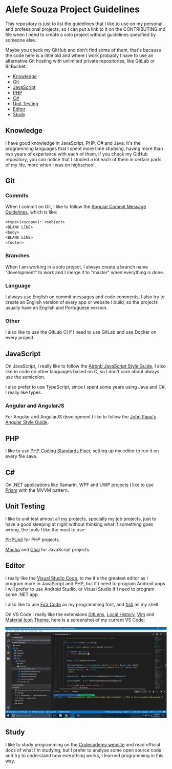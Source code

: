 # Alefe Souza Project Guidelines

This repository is just to list the guidelines that I like to use on my personal and professional projects, so I can put a link to it on the CONTRIBUTING.md file when I need to create a solo project without guidelines specified by someone else.

Maybe you check my GitHub and don't find some of them, that's because the code here is a little old and where I work probably I have to use an alternative Git hosting with unlimited private repositories, like GitLab or BitBucket.

- [Knowledge](#knowledge)
- [Git](#git)
- [JavaScript](#javascript)
- [PHP](#php)
- [C#](#csharp)
- [Unit Testing](#unit-testing)
- [Editor](#editor)
- [Study](#study)

## <a name="knowledge"></a> Knowledge

I have good knowledge in JavaScript, PHP, C# and Java, it's the programming languages that I spent more time studying, having more than two years of experience with each of them, if you check my GitHub repository, you can notice that I studied a lot each of them in certain parts of my life, more when I was on highschool.

## <a name="git"></a> Git

### Commits

When I commit on Git, I like to follow the [Angular Commit Message Guidelines](https://github.com/angular/angular/blob/master/CONTRIBUTING.md#commit), which is like:

```
<type>(<scope>): <subject>
<BLANK LINE>
<body>
<BLANK LINE>
<footer>
```

### Branches

When I am working in a solo project, I always create a branch name "development" to work and I merge it to "master" when everything is done.

### Language

I always use English on commit messages and code comments, I also try to create an English version of every app or website I build, so the projects usually have an English and Portuguese version.

### Other

I also like to use the GitLab CI if I need to use GitLab and use Docker on every project.

## <a name="javascript"></a> JavaScript

On JavaScript, I really like to follow the [Airbnb JavaScript Style Guide](https://github.com/airbnb/javascript), I also like to code on other languages based on C, so I don't care about always use the semicolon.

I also prefer to use TypeScript, since I spent some years using Java and C#, I really like types.

### Angular and AngularJS

For Angular and AngularJS development I like to follow the [John Papa's Angular Style Guide](https://github.com/johnpapa/angular-styleguide/blob/master/a1/README.md).

## <a name="php"></a> PHP

I like to use [PHP Coding Standards Fixer](https://github.com/FriendsOfPHP/PHP-CS-Fixer), setting up my editor to run it on every file save.

## <a name="csharp"></a> C#

On .NET applications like Xamarin, WPF and UWP projects I like to use [Prism](https://github.com/PrismLibrary/Prism) with the MVVM pattern.

## <a name="unit-testing"></a> Unit Testing

I like to unit test almost all my projects, specially my job projects, just to have a good sleeping at night without thinking what if something goes wrong, the tools I like the most to use:

[PHPUnit](https://github.com/sebastianbergmann/phpunit) for PHP projects.

[Mocha](https://github.com/mochajs/mocha) and [Chai](https://github.com/chaijs/chai) for JavaScript projects.

## <a name="editor"></a> Editor

I really like the [Visual Studio Code](https://code.visualstudio.com), to me it's the greatest editor as I program more in JavaScript and PHP, but if I need to program Android apps I will prefer to use Android Studio, or Visual Studio if I need to program some .NET app.

I also like to use [Fira Code](https://github.com/tonsky/FiraCode) as my programming font, and [fish](https://github.com/fish-shell/fish-shell) as my shell.

On VS Code I really like the extensions [GitLens](https://marketplace.visualstudio.com/items?itemName=eamodio.gitlens), [Local History](https://marketplace.visualstudio.com/items?itemName=xyz.local-history), [Vim](https://marketplace.visualstudio.com/items?itemName=vscodevim.vim) and [Material Icon Theme](https://marketplace.visualstudio.com/items?itemName=PKief.material-icon-theme), here is a screenshot of my current VS Code:

![My VS Code](vscode.png)

## <a name="study"></a> Study

I like to study programming on the [Codecademy website](https://www.codecademy.com) and read official docs of what I'm studying, but I prefer to analyse some open source code and try to understand how everything works, I learned programming in this way.